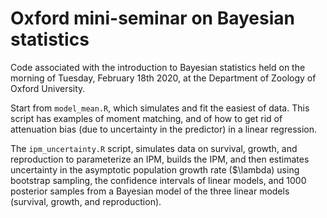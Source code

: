 # Oxford mini-seminar on Bayesian statistics

Code associated with the introduction to Bayesian statistics held on the morning of Tuesday, February 18th 2020, at the Department of Zoology of Oxford University. 

Start from `model_mean.R`, which simulates and fit the easiest of data. This script has examples of moment matching, and of how to get rid of attenuation bias (due to uncertainty in the predictor) in a linear regression.

The `ipm_uncertainty.R` script, simulates data on survival, growth, and reproduction to parameterize an IPM, builds the IPM, and then estimates uncertainty in the asymptotic population growth rate ($\lambda) using bootstrap sampling, the confidence intervals of linear models, and 1000 posterior samples from a Bayesian model of the three linear models  (survival, growth, and reproduction).
